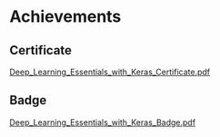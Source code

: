 

# Achievements
## Certificate
[Deep_Learning_Essentials_with_Keras_Certificate.pdf](https://prod-files-secure.s3.us-west-2.amazonaws.com/03e82b26-cccb-4906-bb56-adabcbdc0655/f5cf1405-8a02-49a4-beb6-3d50b033ba6e/Deep_Learning_Essentials_with_Keras_Certificate.pdf?X-Amz-Algorithm=AWS4-HMAC-SHA256&X-Amz-Content-Sha256=UNSIGNED-PAYLOAD&X-Amz-Credential=ASIAZI2LB466YH5XJCJ4%2F20250205%2Fus-west-2%2Fs3%2Faws4_request&X-Amz-Date=20250205T041752Z&X-Amz-Expires=3600&X-Amz-Security-Token=IQoJb3JpZ2luX2VjECAaCXVzLXdlc3QtMiJHMEUCIDQ%2BlyqCvtyPhVRUtKHWdZ%2Bf0ym7DToHhLUjqku3z98oAiEA9DAAYWnDQQdsnpRaPmw3GZ6D4SJnPCAHfurJ26YjJd4q%2FwMIORAAGgw2Mzc0MjMxODM4MDUiDOyhga4E5e%2FSfYo6oircAyzG7DjFxcFLc2dr1rHlvLIIe0W5Ux17rrnYfzlkTDoX5uove8finvadB%2B%2F0fl9%2BV207isCs8m%2BxtDw4wWqfA93C8tmDipQW54jSEXW5YXD3zlv63xUsLN%2BjsoX0NkPaQp1mx6LU019husEHiCCq%2FPbk4dKTvbW19apJbwVQbJy6%2FKNiWNHWUxWMBZ5PS5wxcvFDLW3OSJrtgFVklCkLoOMeGPkMYYSOGLjHTkDknhKDuI5HUYKgMXp%2BVW5H%2FJyGjYQ75lYjq4jZ3Pm20xlCa1sMk0hE0bkRVszCDTUh05GSFtJ9sE1CJOiiPvcii4zr8PWO4cm1BsyY8e6AVTXXo%2BRSf3cabYhgq8434nNI7vl6KthsV%2B6GgzF1y9AM1XMPaW9DbXWMtXoA4a7zaHaCwHWdwNmDB1OOvz0UkEvDAGXrobYN4R%2FG3fGwX95HUuDiq97MXKevPWrcZnoagUQfl%2Fu9uEKvwnA7p8ZmxC09RamJVLbsSwYJq%2FF6Dym%2BOIfHIfd0PLQboT60Qp%2BMmX3c9RoOYAKbPWPw0%2FYanmPRvjytp8%2Fea2tVk%2B8Yjkrxq0W1LqEYW0IfdDEixyvRJAdhG5WvtDfyqQmKPwL5DcNZMMLM1eMM9HvtCv3azv5rMOTMir0GOqUBkg9dRscIPJJrI%2Bt1CT%2FLyGU6q58Wt41kAOozDofxboMaP1TQvpZSK5xJBSPbgQfDRvwvsM6d4VNukAudhVabjvn4j%2FEH2X2GHMe%2FxtIoiMn86qG9iC4A1jURjnm%2F9l4PbMYVk3qk9qvEnLqbF6TrqZAoNpDyrPHMN1PhfhUUHyv4eUkAmXCcCNQEnsMKxyPxHbFzl2SmzqN1H0RazOhsCcHbItZS&X-Amz-Signature=a5922ea77afc5900a27918aa1136951d18ed47884b58153bae4e70a5fe53f41e&X-Amz-SignedHeaders=host&x-id=GetObject)
## Badge
[Deep_Learning_Essentials_with_Keras_Badge.pdf](https://prod-files-secure.s3.us-west-2.amazonaws.com/03e82b26-cccb-4906-bb56-adabcbdc0655/5c209097-6d96-477f-a031-edc11aa6225f/Deep_Learning_Essentials_with_Keras_Badge.pdf?X-Amz-Algorithm=AWS4-HMAC-SHA256&X-Amz-Content-Sha256=UNSIGNED-PAYLOAD&X-Amz-Credential=ASIAZI2LB466YH5XJCJ4%2F20250205%2Fus-west-2%2Fs3%2Faws4_request&X-Amz-Date=20250205T041752Z&X-Amz-Expires=3600&X-Amz-Security-Token=IQoJb3JpZ2luX2VjECAaCXVzLXdlc3QtMiJHMEUCIDQ%2BlyqCvtyPhVRUtKHWdZ%2Bf0ym7DToHhLUjqku3z98oAiEA9DAAYWnDQQdsnpRaPmw3GZ6D4SJnPCAHfurJ26YjJd4q%2FwMIORAAGgw2Mzc0MjMxODM4MDUiDOyhga4E5e%2FSfYo6oircAyzG7DjFxcFLc2dr1rHlvLIIe0W5Ux17rrnYfzlkTDoX5uove8finvadB%2B%2F0fl9%2BV207isCs8m%2BxtDw4wWqfA93C8tmDipQW54jSEXW5YXD3zlv63xUsLN%2BjsoX0NkPaQp1mx6LU019husEHiCCq%2FPbk4dKTvbW19apJbwVQbJy6%2FKNiWNHWUxWMBZ5PS5wxcvFDLW3OSJrtgFVklCkLoOMeGPkMYYSOGLjHTkDknhKDuI5HUYKgMXp%2BVW5H%2FJyGjYQ75lYjq4jZ3Pm20xlCa1sMk0hE0bkRVszCDTUh05GSFtJ9sE1CJOiiPvcii4zr8PWO4cm1BsyY8e6AVTXXo%2BRSf3cabYhgq8434nNI7vl6KthsV%2B6GgzF1y9AM1XMPaW9DbXWMtXoA4a7zaHaCwHWdwNmDB1OOvz0UkEvDAGXrobYN4R%2FG3fGwX95HUuDiq97MXKevPWrcZnoagUQfl%2Fu9uEKvwnA7p8ZmxC09RamJVLbsSwYJq%2FF6Dym%2BOIfHIfd0PLQboT60Qp%2BMmX3c9RoOYAKbPWPw0%2FYanmPRvjytp8%2Fea2tVk%2B8Yjkrxq0W1LqEYW0IfdDEixyvRJAdhG5WvtDfyqQmKPwL5DcNZMMLM1eMM9HvtCv3azv5rMOTMir0GOqUBkg9dRscIPJJrI%2Bt1CT%2FLyGU6q58Wt41kAOozDofxboMaP1TQvpZSK5xJBSPbgQfDRvwvsM6d4VNukAudhVabjvn4j%2FEH2X2GHMe%2FxtIoiMn86qG9iC4A1jURjnm%2F9l4PbMYVk3qk9qvEnLqbF6TrqZAoNpDyrPHMN1PhfhUUHyv4eUkAmXCcCNQEnsMKxyPxHbFzl2SmzqN1H0RazOhsCcHbItZS&X-Amz-Signature=677b4b953dd595c546eac2243be6925390e5aa4445b10afb1892305ec6def906&X-Amz-SignedHeaders=host&x-id=GetObject)
